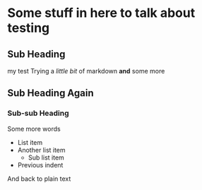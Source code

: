 # Some stuff in here to talk about testing
## Sub Heading
my test
Trying a _little bit_ of markdown __and__ some more
## Sub Heading Again
### Sub-sub Heading
Some more words
- List item
- Another list item
  - Sub list item
- Previous indent

And back to plain text
